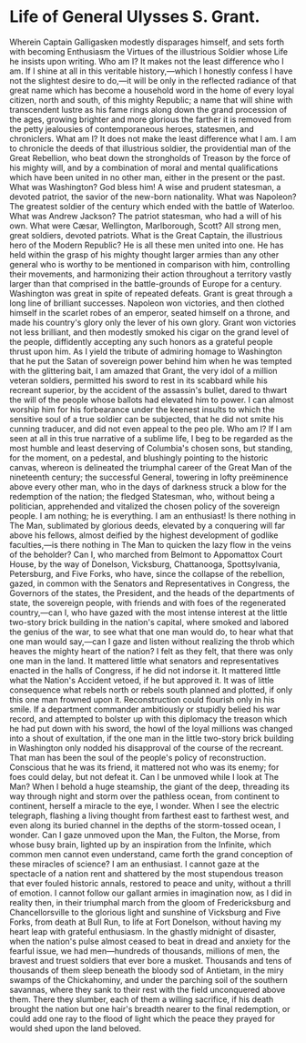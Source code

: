 # Life of General Ulysses S. Grant.
Wherein Captain Galligasken modestly disparages himself, and sets
forth with becoming Enthusiasm the Virtues of the illustrious
Soldier whose Life he insists upon writing.
Who am I? It makes not the least difference who I am. If I shine at all
in this veritable history,—which I honestly confess I have not the
slightest desire to do,—it will be only in the reflected radiance of
that great name which has become a household word in the home 
of every loyal citizen, north and south, of this mighty Republic; a
name that will shine with transcendent lustre as his fame rings
along down the grand procession of the ages, growing brighter and
more glorious the farther it is removed from the petty jealousies of
contemporaneous heroes, statesmen, and chroniclers.
What am I? It does not make the least difference what I am. I
am to chronicle the deeds of that illustrious soldier, the
providential man of the Great Rebellion, who beat down the
strongholds of Treason by the force of his mighty will, and by a
combination of moral and mental qualifications which have been
united in no other man, either in the present or the past.
What was Washington? God bless him! A wise and prudent
statesman, a devoted patriot, the savior of the new-born nationality.
What was Napoleon? The greatest soldier of the century which
ended with the battle of Waterloo.
What was Andrew Jackson? The patriot statesman, who had a
will of his own.
What were Cæsar, Wellington, Marlborough, Scott? All strong
men, great soldiers, devoted patriots.
What is the Great Captain, the illustrious hero of the Modern
Republic? He is all these men united into one. He has held within
the grasp of his mighty thought larger armies than any other
general who is worthy to be mentioned in comparison with him,
controlling their movements, and harmonizing their action
throughout a territory vastly larger than that comprised in the
battle-grounds of Europe for a century.
Washington was great in spite of repeated defeats. Grant is
great through a long line of brilliant successes. Napoleon won
victories, and then clothed himself in the scarlet robes of an 
emperor, seated himself on a throne, and made his country's glory
only the lever of his own glory. Grant won victories not
less brilliant, and then modestly smoked his cigar on the grand
level of the people, diffidently accepting any such honors as a
grateful people thrust upon him.
As I yield the tribute of admiring homage to Washington that
he put the Satan of sovereign power behind him when he was
tempted with the glittering bait, I am amazed that Grant, the very
idol of a million veteran soldiers, permitted his sword to rest in its
scabbard while his recreant superior, by the accident of the
assassin's bullet, dared to thwart the will of the people whose
ballots had elevated him to power. I can almost worship him for
his forbearance under the keenest insults to which the sensitive
soul of a true soldier can be subjected, that he did not smite his
cunning traducer, and did not even appeal to the peo ple.
Who am I? If I am seen at all in this true narrative of a sublime
life, I beg to be regarded as the most humble and least deserving of
Columbia's chosen sons, but standing, for the moment, on a
pedestal, and blushingly pointing to the historic canvas, whereon is
delineated the triumphal career of the Great Man of the nineteenth
century; the successful General, towering in lofty preëminence
above every other man, who in the days of darkness struck a blow
for the redemption of the nation; the fledged Statesman, who,
without being a politician, apprehended and vitalized the chosen
policy of the sovereign people. I am nothing; he is everything.
I am an enthusiast!
Is there nothing in The Man, sublimated by glorious deeds,
elevated by a conquering will far above his fellows, almost deified by the highest development of godlike
faculties,—is there nothing in The Man to quicken the lazy flow in
the veins of the beholder? Can I, who marched from Belmont to
Appomattox Court House, by the way of Donelson, Vicksburg,
Chattanooga, Spottsylvania, Petersburg, and Five Forks, who have,
since the collapse of the rebellion, gazed, in common with the
Senators and Representatives in Congress, the Governors of the
states, the President, and the heads of the departments of state, the
sovereign people, with friends and with foes of the regenerated
country,—can I, who have gazed with the most intense interest at
the little two-story brick building in the nation's capital, where
smoked and labored the genius of the war, to see what that one
man would do, to hear what that one man would say,—can I gaze
and listen without realizing the throb which heaves the mighty
heart of the nation? I felt as they felt, that there was only one man
in the land. It mattered little what senators and representatives
enacted in the halls of Congress, if he did not indorse it. It mattered
little what the Nation's Accident vetoed, if he but approved it. It
was of little consequence what rebels north or rebels south planned
and plotted, if only this one man frowned upon it. Reconstruction
could flourish only in his smile. If a department commander
ambitiously or stupidly belied his war record, and attempted to
bolster up with this diplomacy the treason which he had put down
with his sword, the howl of the loyal millions was changed into a
shout of exultation, if the one man in the little two-story brick
building in Washington only nodded his disapproval of the course of the recreant. That man has
been the soul of the people's policy of reconstruction. Conscious
that he was its friend, it mattered not who was its enemy; for foes
could delay, but not defeat it.
Can I be unmoved while I look at The Man? When I behold a
huge steamship, the giant of the deep, threading its way through 
night and storm over the pathless ocean, from continent to
continent, herself a miracle to the eye, I wonder. When I see the
electric telegraph, flashing a living thought from farthest east to
farthest west, and even along its buried channel in the depths of the
storm-tossed ocean, I wonder. Can I gaze unmoved upon the Man,
the Fulton, the Morse, from whose busy brain, lighted up by an
inspiration from the Infinite, which common men cannot even
understand, came forth the grand conception of these miracles of
science?
I am an enthusiast. I cannot gaze at the spectacle of a nation
rent and shattered by the most stupendous treason that ever fouled
historic annals, restored to peace and unity, without a thrill of
emotion. I cannot follow our gallant armies in imagination now, as
I did in reality then, in their triumphal march from the gloom of
Fredericksburg and Chancellorsville to the glorious light and
sunshine of Vicksburg and Five Forks, from death at Bull Run, to
life at Fort Donelson, without having my heart leap with grateful
enthusiasm.
In the ghastly midnight of disaster, when the nation's pulse
almost ceased to beat in dread and anxiety for the fearful issue, we
had men—hundreds of thousands, millions of men, the bravest and truest soldiers that ever
bore a musket. Thousands and tens of thousands of them sleep
beneath the bloody sod of Antietam, in the miry swamps of the
Chickahominy, and under the parching soil of the southern
savannas, where they sank to their rest with the field unconquered
above them. There they slumber, each of them a willing sacrifice,
if his death brought the nation but one hair's breadth nearer to the
final redemption, or could add one ray to the flood of light which
the peace they prayed for would shed upon the land beloved.
